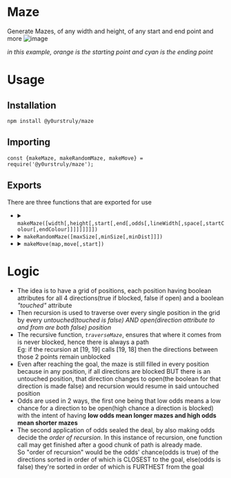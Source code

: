 # Maze
Generate Mazes, of any width and height, of any start and end point and more
![image](https://github.com/Y0ursTruly/maze/assets/60293767/b5a1d8aa-9497-4caf-a0f6-d1926711a93c)

_in this example, orange is the starting point and cyan is the ending point_

# Usage
## Installation
```
npm install @y0urstruly/maze
```
## Importing
```
const {makeMaze, makeRandomMaze, makeMove} = require('@y0urstruly/maze');
```
## Exports
There are three functions that are exported for use
<ul>
  <li>
    <details>
      <summary><code>makeMaze([width[,height[,start[,end[,odds[,lineWidth[,space[,startColour[,endColour]]]]]]]]])</code></summary>
      <ul>
        <li><b>Description: </b>This function generates the maze object based on the arguments given</li>
        <li><b>Returns: </b>
<pre>{
  ...maze column positions(0 through width-1){
    ...maze row positions(0 through height-1){
      N: boolean, //if the position's north end has a wall
      E: boolean, //if the position's east end has a wall
      S: boolean, //if the position's south end has a wall
      W: boolean, //if the position's west end has a wall
      touched: boolean //if a position has already been reached
      //by the time it returns, every point on the maze should have its 'touched' attribute as true
    }
  },
  height: number, //representing the height of the maze
  width: number, //representing the width of the maze
  paths: number, //was a helpful counter during the maze's generatoin but is 0 when returned
  DRAW:{
    s: number, //the size(pixels) of the space inside each maze position
    l: number, //the thickness(pixels) of each line inside the maze
    f: number, //half of the attribute l(pixels)
    ctx: createCanvas(...).getContext('2d') //a property derived from the usage of the npm 'canvas' package
  },
  ODDS:{
    numerator: number, //an integer that's more than 0 and less than denominator
    denominator: number //an integer that satisfies the above description of numerator
  },
  canvas: createCanvas(...), //a property derived from the usage of the npm 'canvas' package
  start: [number/*gx*/,  number/*gy*/], //where one starts the maze
  end: [number/*px*/,  number/*py*/] //where one completes the maze
}</pre>
        </li>
        <li><b>Arguments: </b>
          <ul>
            <li><b>width </b><code>number (default is 20)</code> The width of the maze(amount of columns, more than 0)</li>
            <li><b>height </b><code>number (default is 20)</code> The height of the maze(amount of rows, more than 0)</li>
            <li><b>start </b><code>Array (default is [0, 0])</code> An array [gx, gy] where one would start the maze<br>gx ranges from 0 through width-1, gy ranges from 0 through height-1</li>
            <li><b>end </b><code>Array (default is [19, 19])</code> An array [px, py] where one would complete the maze<br>px ranges from 0 through width-1, py ranges from 0 through height-1</li>
            <li><b>odds </b><code>Array (default is [2, 11])</code> An array [numerator, denominator] fitting the constraints defined in the <i>ODDS</i><br>An attribute of the maze object described above</li>
            <li><b>lineWidth </b><code>number (default is 2)</code> The thickness(pixels) of each line inside the maze</li>
            <li><b>space </b><code>number (default is 30)</code> The size(pixels) of the space inside each maze position</li>
            <li><b>startColour </b><code>string (default is "#FF7F00")</code> The colour(hex or rgb) of the position where one starts the maze</li>
            <li><b>endColour </b><code>string (default is "#00F7FF")</code> The colour(hex or rgb) of the position where one completes the maze</li>
          </ul>
        </li>
      </ul>
    </details>
  </li>
  <li>
    <details>
      <summary><code>makeRandomMaze([maxSize[,minSize[,minDist]]])</code></summary>
      <ul>
        <li><b>Description: </b>Generates a maze where both the width and height are each discrete but random integers from minSize through maxSize<br>The start and end points are random but always at least minDist away from each other. The odds are also randomly generated and this affects the length of the maze's path</li>
        <li><b>Returns: </b>
<pre>the maze object generated from the makeMaze function</pre>
        </li>
        <li><b>Arguments: </b>
          <ul>
            <li><b>maxSize </b><code>number (default is 25)</code> the maximum height or width of the maze(more than 0)</li>
            <li><b>minSize </b><code>number (default is 10)</code> the minimum height or width of the maze(more than 0)</li>
            <li><b>minDist </b><code>number (default is 5)</code> the minimum distance between the start point and the end point of the maze(more than 1)</li>
          </ul>
        </li>
      </ul>
    </details>
  </li>
  <li>
    <details>
      <summary><code>makeMove(map,move[,start])</code></summary>
      <ul>
        <li><b>Description: </b>This function takes a maze object and a string, evaluates the string from a start point(or the maze's start point) and evaluates the new position<br>Eg <i>"SSEE"</i> means move south twice, then east once because it hits a wall when it tries to move east a second time</li>
        <li><b>Returns: </b>
<pre>[
  x, //x position of new evaluated position after the string of north, east, south, west commands
  y //y position of new evaluated position after the string of north, east, south, west commands
]</pre>
        </li>
        <li><b>Arguments: </b>
          <ul>
            <li><b>map </b><code>makeMaze(...)</code> A maze object</li>
            <li><b>move </b><code>string</code> A string with each character being either 'N','E','S','W'<br>'N' to go north, 'E' to go east, 'S' to go south, 'W' to go west</li>
            <li><b>start </b><code>Array (default is Array.from(map.start))</code> An array [x, y] representing the starting position to evaluate the move from</li>
          </ul>
        </li>
      </ul>
    </details>
  </li>
</ul>

# Logic
- The idea is to have a grid of positions, each position having boolean attributes for all 4 directions(true if blocked, false if open) and a boolean *"touched"* attribute
- Then recursion is used to traverse over every single position in the grid by every *untouched(touched is false) AND open(direction attribute to and from are both false) position*
- The recursive function, *`traverseMaze`*, ensures that where it comes from is never blocked, hence there is always a path
<br>Eg: if the recursion at [19, 19] calls [19, 18] then the directions between those 2 points remain unblocked
- Even after reaching the goal, the maze is still filled in every position because in any position, if all directions are blocked BUT there is an untouched position, that direction changes to open(the boolean for that direction is made false) and recursion would resume in said untouched position
- Odds are used in 2 ways, the first one being that low odds means a low chance for a direction to be open(high chance a direction is blocked) with the intent of having **low odds mean longer mazes and high odds mean shorter mazes**
- The second application of odds sealed the deal, by also making odds decide the *order of recursion*. In this instance of recursion, one function call may get finished after a good chunk of path is already made.
<br>So "order of recursion" would be the odds' chance(odds is true) of the directions sorted in order of which is CLOSEST to the goal, else(odds is false) they're sorted in order of which is FURTHEST from the goal
